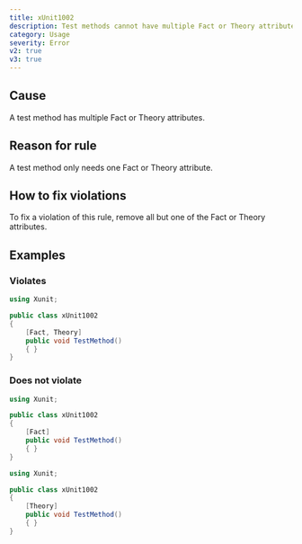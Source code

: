 ```yaml
---
title: xUnit1002
description: Test methods cannot have multiple Fact or Theory attributes
category: Usage
severity: Error
v2: true
v3: true
---
```


## Cause

A test method has multiple Fact or Theory attributes.

## Reason for rule

A test method only needs one Fact or Theory attribute.

## How to fix violations

To fix a violation of this rule, remove all but one of the Fact or Theory attributes.

## Examples

### Violates

```csharp
using Xunit;

public class xUnit1002
{
    [Fact, Theory]
    public void TestMethod()
    { }
}
```

### Does not violate

```csharp
using Xunit;

public class xUnit1002
{
    [Fact]
    public void TestMethod()
    { }
}
```

```csharp
using Xunit;

public class xUnit1002
{
    [Theory]
    public void TestMethod()
    { }
}
```
